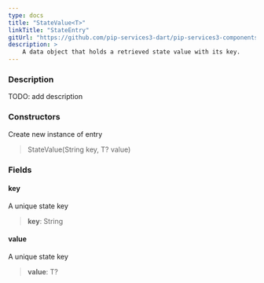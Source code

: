 ```yaml
---
type: docs
title: "StateValue<T>"
linkTitle: "StateEntry"
gitUrl: "https://github.com/pip-services3-dart/pip-services3-components-dart"
description: >
    A data object that holds a retrieved state value with its key.
---
```


### Description

TODO: add description

### Constructors
Create new instance of entry

> StateValue(String key, T? value)

### Fields

<span class="hide-title-link">

#### key
A unique state key
> **key**: String

#### value
A unique state key
> **value**: T?

</span>